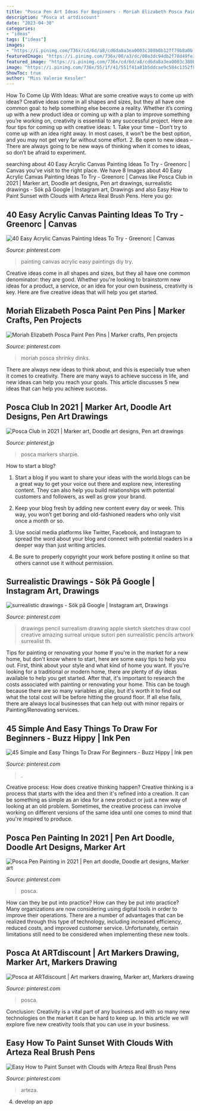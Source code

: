 ```yaml
---
title: "Posca Pen Art Ideas For Beginners - Moriah Elizabeth Posca Paint Pen Pins"
description: "Posca at artdiscount"
date: "2023-04-30"
categories:
- "ideas"
tags: ["ideas"]
images:
- "https://i.pinimg.com/736x/cd/6d/a8/cd6da8a3ea0003c380b0b12ff79b8a0b.jpg"
featuredImage: "https://i.pinimg.com/736x/00/a3/dc/00a3dc94db2f78d49fe3e5884eef2e63.jpg"
featured_image: "https://i.pinimg.com/736x/cd/6d/a8/cd6da8a3ea0003c380b0b12ff79b8a0b.jpg"
image: "https://i.pinimg.com/736x/55/1f/41/551f41a81b5ddcae9c584c1352f8bf50.jpg"
ShowToc: true
author: "Miss Valerie Kessler"
---
```



How To Come Up With Ideas: What are some creative ways to come up with ideas?
Creative ideas come in all shapes and sizes, but they all have one common goal: to help something else become a reality. Whether it’s coming up with a new product idea or coming up with a plan to improve something you’re working on, creativity is essential to any successful project. Here are four tips for coming up with creative ideas: 1. Take your time – Don’t try to come up with an idea right away. In most cases, it won’t be the best option, and you may not get very far without some effort. 2. Be open to new ideas – There are always going to be new ways of thinking when it comes to ideas, so don’t be afraid to experiment. 
	

		
searching about 40 Easy Acrylic Canvas Painting Ideas To Try - Greenorc | Canvas you've visit to the right place. We have 8 Images about 40 Easy Acrylic Canvas Painting Ideas To Try - Greenorc | Canvas like Posca Club in 2021 | Marker art, Doodle art designs, Pen art drawings, surrealistic drawings - Sök på Google | Instagram art, Drawings and also Easy How to Paint Sunset with Clouds with Arteza Real Brush Pens. Here you go:
		
    
## 40 Easy Acrylic Canvas Painting Ideas To Try - Greenorc | Canvas

<img loading=lazy src="https://i.pinimg.com/736x/c1/2e/5e/c12e5e652d9b3d184276646eb8d4112b.jpg" onerror="this.onerror=null;this.src='https://tse4.mm.bing.net/th?id=OIP.fUsW3Hd6v_Vk5JnasvnSQgHaLK&amp;pid=15.1';" alt="40 Easy Acrylic Canvas Painting Ideas To Try - Greenorc | Canvas">

_Source: pinterest.com_

>painting canvas acrylic easy paintings diy try. 

	

Creative ideas come in all shapes and sizes, but they all have one common denominator: they are good. Whether you're looking to brainstorm new ideas for a product, a service, or an idea for your own business, creativity is key. Here are five creative ideas that will help you get started.

    
## Moriah Elizabeth Posca Paint Pen Pins | Marker Crafts, Pen Projects

<img loading=lazy src="https://i.pinimg.com/736x/00/a3/dc/00a3dc94db2f78d49fe3e5884eef2e63.jpg" onerror="this.onerror=null;this.src='https://tse1.mm.bing.net/th?id=OIP.zEly3iGjvZjG1Qst3UgAUAHaDa&amp;pid=15.1';" alt="Moriah Elizabeth Posca Paint Pen Pins | Marker crafts, Pen projects">

_Source: pinterest.com_

>moriah posca shrinky dinks. 

	

There are always new ideas to think about, and this is especially true when it comes to creativity. There are many ways to achieve success in life, and new ideas can help you reach your goals. This article discusses 5 new ideas that can help you achieve success.

    
## Posca Club In 2021 | Marker Art, Doodle Art Designs, Pen Art Drawings

<img loading=lazy src="https://i.pinimg.com/736x/bc/bc/9b/bcbc9beb9f4d215b7c779aae82355d13.jpg" onerror="this.onerror=null;this.src='https://tse2.mm.bing.net/th?id=OIP.RoJ660vvzGixZkwhZogmvgHaHa&amp;pid=15.1';" alt="Posca Club in 2021 | Marker art, Doodle art designs, Pen art drawings">

_Source: pinterest.jp_

>posca markers sharpie. 

	

How to start a blog?
1. Start a blog if you want to share your ideas with the world.blogs can be a great way to get your voice out there and explore new, interesting content. They can also help you build relationships with potential customers and followers, as well as grow your brand.
2. Keep your blog fresh by adding new content every day or week. This way, you won’t get boring and old-fashioned readers who only visit once a month or so.

3. Use social media platforms like Twitter, Facebook, and Instagram to spread the word about your blog and connect with potential readers in a deeper way than just writing articles.

4. Be sure to properly copyright your work before posting it online so that others cannot use it without permission.

    
## Surrealistic Drawings - Sök På Google | Instagram Art, Drawings

<img loading=lazy src="https://i.pinimg.com/originals/31/95/db/3195db9bf8582a5a07bc9d70804a7568.jpg" onerror="this.onerror=null;this.src='https://tse2.mm.bing.net/th?id=OIP.t7OF0kYS204nSv8I0pcSWgHaLH&amp;pid=15.1';" alt="surrealistic drawings - Sök på Google | Instagram art, Drawings">

_Source: pinterest.com_

>drawings pencil surrealism drawing apple sketch sketches draw cool creative amazing surreal unique sutori pen surrealistic pencils artwork surrealist th. 

	

Tips for painting or renovating your home
If you're in the market for a new home, but don't know where to start, here are some easy tips to help you out. First, think about your style and what kind of home you want. If you're looking for a traditional or modern home, there are plenty of diy ideas available to help you get started.
After that, it's important to research the costs associated with painting or renovating your home. This can be tough because there are so many variables at play, but it's worth it to find out what the total cost will be before hitting the ground floor. If all else fails, there are always local businesses that can help out with minor repairs or Painting/Renovating services.

    
## 45 Simple And Easy Things To Draw For Beginners - Buzz Hippy | Ink Pen

<img loading=lazy src="https://i.pinimg.com/736x/55/1f/41/551f41a81b5ddcae9c584c1352f8bf50.jpg" onerror="this.onerror=null;this.src='https://tse3.mm.bing.net/th?id=OIP.0xETpSUDEx37hEksHx7_UwHaKf&amp;pid=15.1';" alt="45 Simple and Easy Things To Draw For Beginners - Buzz Hippy | Ink pen">

_Source: pinterest.com_

>. 

	

Creative process: How does creative thinking happen?
Creative thinking is a process that starts with the idea and then it's refined into a creation. It can be something as simple as an idea for a new product or just a new way of looking at an old problem. Sometimes, the creative process can involve working on different versions of the same idea until one comes to mind that you're inspired to produce.

    
## Posca Pen Painting In 2021 | Pen Art Doodle, Doodle Art Designs, Marker Art

<img loading=lazy src="https://i.pinimg.com/736x/6c/e9/ef/6ce9ef0658642833308f7630bcc5f5d6.jpg" onerror="this.onerror=null;this.src='https://tse1.mm.bing.net/th?id=OIP.mnL1QdG0gq-AIhiveUa9zgHaNw&amp;pid=15.1';" alt="Posca Pen Painting in 2021 | Pen art doodle, Doodle art designs, Marker art">

_Source: pinterest.com_

>posca. 

	

How can they be put into practice?
How can they be put into practice? Many organizations are now considering using digital tools in order to improve their operations.  There are a number of advantages that can be realized through this type of technology, including increased efficiency, reduced costs, and improved customer service. Unfortunately, certain limitations still need to be considered when implementing these new tools.

    
## Posca At ARTdiscount | Art Markers Drawing, Marker Art, Markers Drawing

<img loading=lazy src="https://i.pinimg.com/736x/d1/58/ff/d158ff6bc6d4c7e1c683ab868e32c442.jpg" onerror="this.onerror=null;this.src='https://tse4.mm.bing.net/th?id=OIP.5N4OcLyN1f2HxnL2cYeJ_gHaHK&amp;pid=15.1';" alt="Posca at ARTdiscount | Art markers drawing, Marker art, Markers drawing">

_Source: pinterest.com_

>posca. 

	

Conclusion:
Creativity is a vital part of any business and with so many new technologies on the market it can be hard to keep up. In this article we will explore five new creativity tools that you can use in your business.

    
## Easy How To Paint Sunset With Clouds With Arteza Real Brush Pens

<img loading=lazy src="https://i.pinimg.com/736x/cd/6d/a8/cd6da8a3ea0003c380b0b12ff79b8a0b.jpg" onerror="this.onerror=null;this.src='https://tse3.mm.bing.net/th?id=OIP.DUMN0rz5RYoWh2qnwtQ3RwHaEK&amp;pid=15.1';" alt="Easy How to Paint Sunset with Clouds with Arteza Real Brush Pens">

_Source: pinterest.com_

>arteza. 

	

4. develop an app

